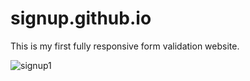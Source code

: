 # signup.github.io
This is my first fully responsive form validation website.

![signup1](https://github.com/321sayantan/signup.github.io/assets/92078956/5c746344-efa3-4ff1-b06c-481c41dee24c)

